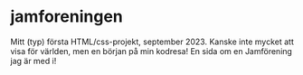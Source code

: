 # jamforeningen
Mitt (typ) första HTML/css-projekt, september 2023. Kanske inte mycket att visa för världen, men en början på min kodresa! En sida om en Jamförening jag är med i!
